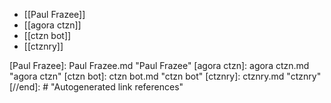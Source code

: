 - [[Paul Frazee]]
- [[agora ctzn]]
- [[ctzn bot]]
- [[ctznry]]

[//begin]: # "Autogenerated link references for markdown compatibility"
[Paul Frazee]: Paul Frazee.md "Paul Frazee"
[agora ctzn]: agora ctzn.md "agora ctzn"
[ctzn bot]: ctzn bot.md "ctzn bot"
[ctznry]: ctznry.md "ctznry"
[//end]: # "Autogenerated link references"
